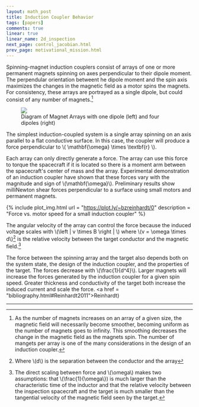 ```yaml
---
layout: math_post 
title: Induction Coupler Behavior
tags: [papers]
comments: true
linear: true
linear_name: 2d_inspection
next_page: control_jacobian.html
prev_page: motivational_mission.html
---
```


Spinning-magnet induction couplers consist of  <a name = "array"> arrays </a> of one or more permanent magnets spinning on axes perpendicular to their dipole moment. The perpendular orientation betweent he dipole moment and the spin axis maximizes the changes in the magnetic field as a motor spins the magnets. For consistency, these arrays are portrayed as a single dipole, but could consist of any number of magnets.[^1] <!-- TODO put in magnet picture -->
<figure>
<img src="https://docs.google.com/drawings/d/1XHJnncLGJkWnTkd02plwKgFV4Qtmm0zb3iikBr1uOlQ/pub?w=474&amp;h=263">
<figcaption> Diagram of Magnet Arrays with one dipole (left) and four dipoles (right)
</figcaption>
</figure>

The simplest induction-coupled system is a single array spinning on an axis parallel to a flat conductive surface. In this case, the coupler will produce a force perpendicular to \\( \mathbf{\omega} \times \textbf{r} \\).
<!-- TODO put in video and pictures -->

Each array can only directly generate a force. The array can use this force to torque the spacecraft if it is located so there is a moment arm between the spacecraft's center of mass and the array. Experimental demonstration of an induction coupler have shown that these forces vary with the magnitude and sign of \\(\mathbf{\omega}\\). <!--TODO: link here in the HTML version is wrong/broken-->Preliminary results show milliNewton shear forces perpendicular to a surface <!--TODO: link to experiment page -->using small motors and permanent magnets.

<!-- plot of foce to demonstrate its magnitude -->
{% include plot_img.html url = "https://plot.ly/~bzreinhardt/0" description = "Force vs. motor speed for a small induction coupler" %}

 The angular velocity of the array can control the force because the induced voltage scales with \\(\left \| v \times B \right \| \\) where \\(v = \omega \times d\\)[^2] is the relative velocity between the target conductor and the magnetic field.[^3]

The force between the spinning array and the target also depends both on the system state, the design of the induction coupler, and the properties of the target. The forces decrease with \\(\frac{1}{d^4}\\). Larger magnets will increase the forces generated by the induction coupler for a given spin speed. Greater thickness and conductivity of the target both increase the induced current and scale the force. \<a href = "bibliography.html#Reinhardt2011">Reinhardt)



<!-- references and links -->
***
[^1]: As the number of magnets increases on an array of a given size, the magnetic field will necessarily become smoother, becoming uniform as the number of magnets goes to infinity. This smoothing decreases the change in the magnetic field as the magnets spin. The number of mangets per array is one of the many considerations in the design of an induction coupler.
[^2]: Where \\(d\\) is the separation between the conductor and the array
[^3]: The direct scaling between force and \\(\omega\\) makes two assumptions: that \\(\frac{1}{\omega\\}) is much larger than the characteristic time of the inductor and that the relative velocity between the inspection spacecraft and the target is much smaller than the tangential velocity of the magnetic field seen by the target. 
